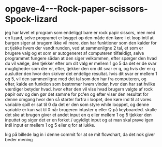 # opgave-4---Rock-paper-scissors-Spock-lizard
jeg har lavet et program som endeliggt bare er rock papir sissors, men med en lizard, selve programet er bygget op den måde den køre i et loop intil at burgen siger at brugern ikke vil mere, den har funktioner som den kalder for at tjekke hvem der vandt runden, ved at sammenligne 2 tal, et som er brugere valg og et som er autogeneret af computeren tilfældigt, selve programmet fungere sådan at den siger velkommen, efter spørger den hvad du vil vælge, den tjekker efter om dit valg er mellem 1 go 5 da det er de svar mugligheder som der er, efter, tjekker den om dit svar er q, og hvis der er q auslutter den hvor den skriver det endelige resultat. hvis dit  svar er mellem 1 og 5, vil den sammenligne med det tal som den har fra computeren, og efter, kalde en funktion som bestmmer hvem vinder, hvor den har sat hvilke værdiger betyder hvad. hvor efter den vil vise hvad brugern valgte af rock papir osv og den gør det samme for pc'en og efter viser den resultat for denne omgang hvor den så starter forfra i loopet, den køre ind til at vores variable spill er sat til 0 da det er den som styre while looppet, og denne variable er kun sat til 0 når brugeren intaster q eller Q på keyboarded. skulle det ske at brugen giver et andet input en q eller mellem 1 og 5 tjekker den inputtet og siger det er en forket / ugyldigt input og at man skal prøve igen intil input er mellem 1 og 5 eller q for at lukke.


kig på billede lag in i denne commit for at se mit flowchart, da det nok giver beder mening
